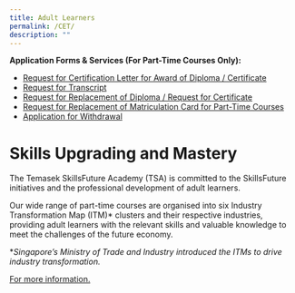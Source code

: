 ```yaml
---
title: Adult Learners
permalink: /CET/
description: ""
---
```

**Application Forms & Services (For Part-Time Courses Only):**

* [Request for Certification Letter for Award of Diploma / Certificate](https://forms.office.com/r/DsytRFBsLV)
* [Request for Transcript](https://forms.office.com/r/bNTMhftBM2)
* [Request for Replacement of Diploma / Request for Certificate](https://www.tp.edu.sg/content/dam/tp-web/files/student-portal/forms/request_for_reprint_of_cert.pdf)
* [Request for Replacement of Matriculation Card for Part-Time Courses](https://www.tp.edu.sg/content/dam/tp-web/files/student-portal/forms/matriccard.pdf)
* [Application for Withdrawal](https://www.tp.edu.sg/content/dam/tp-web/files/student-portal/forms/tsa_withdrawal.pdf)

# Skills Upgrading and Mastery
The Temasek SkillsFuture Academy (TSA) is committed to the SkillsFuture initiatives and the professional development of adult learners.
 

Our wide range of part-time courses are organised into six Industry Transformation Map (ITM)* clusters and their respective industries, providing adult learners with the relevant skills and valuable knowledge to meet the challenges of the future economy.

**Singapore’s Ministry of Trade and Industry introduced the ITMs to drive industry transformation.*

[For more information. ](https://www.tp.edu.sg/landing/adult-learners.html)